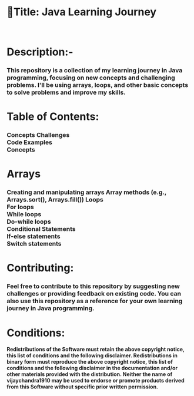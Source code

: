 

<h1>👾Title: Java Learning Journey</h1><br>

<h1>Description:-</h1> <h3>This repository is a collection of my learning journey in Java programming, focusing on new concepts and challenging problems. I'll be using arrays, loops, and other basic concepts to solve problems and improve my skills.</h3>

<h1>Table of Contents:</h1>

<h3>Concepts
Challenges<br>
Code Examples<br>
Concepts<br>
</h3>

<h1>Arrays</h1>
<h3>Creating and manipulating arrays
Array methods (e.g., Arrays.sort(), Arrays.fill())
Loops<br>
For loops<br>
While loops<br>
Do-while loops<br>
Conditional Statements<br>
If-else statements<br>
Switch statements</h3>

<h1>Contributing:</h1>

<h3>Feel free to contribute to this repository by suggesting new challenges or providing feedback on existing code. You can also use this repository as a reference for your own learning journey in Java programming.</h3>

<h1>Conditions:</h1>

<h4>Redistributions of the Software must retain the above copyright notice, this list of conditions and the following disclaimer.
Redistributions in binary form must reproduce the above copyright notice, this list of conditions and the following disclaimer in the documentation and/or other materials provided with the distribution.
Neither the name of vijaychandra1910 may be used to endorse or promote products derived from this Software without specific prior written permission.</h4>
